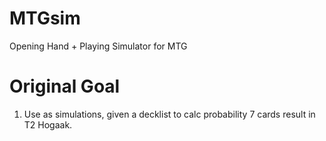 # MTGsim
Opening Hand + Playing Simulator for MTG


# Original Goal
1) Use as simulations, given a decklist to calc probability 7 cards result in T2 Hogaak.

